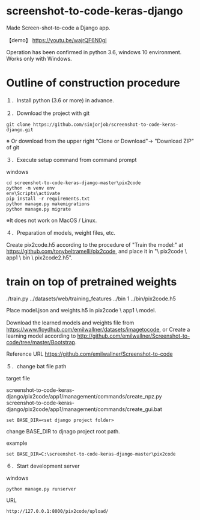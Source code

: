 # screenshot-to-code-keras-django



Made Screen-shot-to-code a Django app.

【demo】
https://youtu.be/wajrQF6N0gI


Operation has been confirmed in python 3.6, windows 10 environment.
Works only with Windows.


# Outline of construction procedure

１．Install python (3.6 or more) in advance.

２．Download the project with git

```
git clone https://github.com/sinjorjob/screenshot-to-code-keras-django.git
```

※ Or download from the upper right "Clone or Download"-> "Download ZIP" of git

３．Execute setup command from command prompt

windows

```
cd screenshot-to-code-keras-django-master\pix2code
python -m venv env
env\Scripts\activate
pip install -r requirements.txt
python manage.py makemigrations
python manage.py migrate
```

※It does not work on MacOS / Linux.

４．Preparation of models, weight files, etc.

Create pix2code.h5 according to the procedure of "Train the model:" at https://github.com/tonybeltramelli/pix2code, and place it in "\ pix2code \ app1 \ bin \ pix2code2.h5".

# train on top of pretrained weights
./train.py ../datasets/web/training_features ../bin 1 ../bin/pix2code.h5

Place model.json and weights.h5 in pix2code \ app1 \ model.

Download the learned models and weights file from　https://www.floydhub.com/emilwallner/datasets/imagetocode, or Create a learning model according to  http://github.com/emilwallner/Screenshot-to-code/tree/master/Bootstrap.

Reference URL 
https://github.com/emilwallner/Screenshot-to-code

５．change bat file path

target file

screenshot-to-code-keras-django/pix2code/app1/management/commands/create_npz.py  
screenshot-to-code-keras-django/pix2code/app1/management/commands/create_gui.bat  

```
set BASE_DIR=<set django project folder>
```
change BASE_DIR to djnago project root path.

example

```
set BASE_DIR=C:\screenshot-to-code-keras-django-master\pix2code
```



６．Start development server

windows

```
python manage.py runserver
```


URL

```
http://127.0.0.1:8000/pix2code/upload/
```

